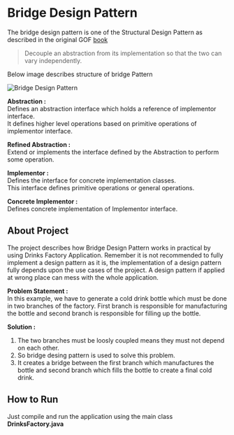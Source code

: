 # Bridge Design Pattern

The bridge design pattern is one of the Structural Design Pattern as described in the original GOF [book](https://github.com/amanver16/ebooks_cheatsheets/blob/master/PDF/Design%20Patterns%20-%20Elements%20of%20Reusable%20Object%20Oriented%20Software%20-%20GOF.pdf)

> Decouple an abstraction from its implementation so that the two can vary independently. 

Below image describes structure of bridge Pattern  

![Bridge Design Pattern](https://github.com/amanver16/ebooks_cheatsheets/blob/master/Images/Bridge%20Design%20Pattern.png)  

**Abstraction :**  
Defines an abstraction interface which holds a reference of implementor interface.  
It defines higher level operations based on primitive operations of implementor interface.

**Refined Abstraction :**  
Extend or implements the interface defined by the Abstraction to perform some operation.

**Implementor :**  
Defines the interface for concrete implementation classes.  
This interface defines primitive operations or general operations.  

**Concrete Implementor :**  
Defines concrete implementation of Implementor interface.

## About Project
The project describes how Bridge Design Pattern works in practical by using Drinks Factory Application. Remember it is not recommended to fully implement a design pattern as it is, the implementation of a design pattern fully depends upon the use cases of the project. A design pattern if applied at wrong place can mess with the whole application.  

**Problem Statement :**  
In this example, we have to generate a cold drink bottle which must be done in two branches of the factory. First branch is responsible for manufacturing the bottle and second branch is responsible for filling up the bottle.

**Solution :**  
1. The two branches must be loosly coupled means they must not depend on each other. 
2. So bridge desing pattern is used to solve this problem.
3. It creates a bridge between the first branch which manufactures the bottle and second branch which fills the bottle to create a final cold drink.

## How to Run 
Just compile and run the application using the main class **DrinksFactory.java**

